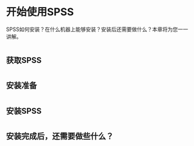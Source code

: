 # 开始使用SPSS
SPSS如何安装？在什么机器上能够安装？安装后还需要做什么？本章将为您一一讲解。

# <h2>获取SPSS</h2>

# <h2>安装准备</h2>

# <h2>安装SPSS</h2>

# <h2>安装完成后，还需要做些什么？</h2>

